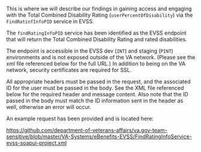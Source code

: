 This is where we will describe our findings in gaining access and engaging with the Total Combined Disability Rating (`userPercentOfDisability`) via the `FindRatinfInfoPID` service in EVSS.

The `findRatingInfoPID` service has been identified as the EVSS endpoint that will return the Total Combined Disability Rating and rated disabilities.

The endpoint is accessible in the EVSS dev (`INT`) and staging (`PINT`) environments and is not exposed outside of the VA network. (Please see the xml file referenced below for the full URL.) In addition to being on the VA network, security certificates are required for SSL.

All appropriate headers must be passed in the request, and the associated ID for the user must be passed in the body.  See the XML file referenced below for the required header and message content.  Also note that the ID passed in the body must match the ID information sent in the header as well, otherwise an error will occur.

An example request has been provided and is located here:  

https://github.com/department-of-veterans-affairs/va.gov-team-sensitive/blob/master/VA-Systems/eBenefits-EVSS/FindRatingInfoService-evss-soapui-project.xml
